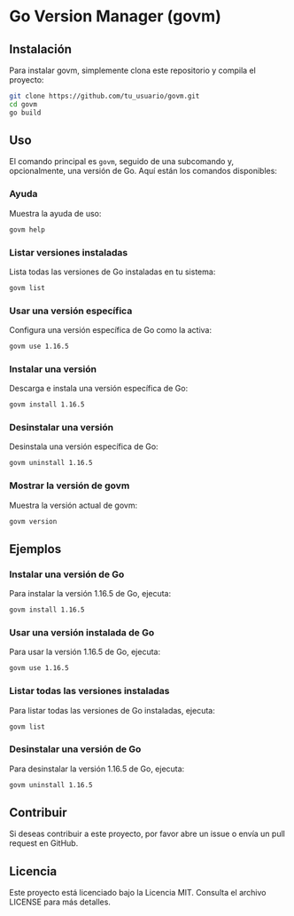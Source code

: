 # Go Version Manager (govm)
## Instalación

Para instalar govm, simplemente clona este repositorio y compila el proyecto:

```sh
git clone https://github.com/tu_usuario/govm.git
cd govm
go build
```

## Uso

El comando principal es `govm`, seguido de una subcomando y, opcionalmente, una versión de Go. Aquí están los comandos disponibles:

### Ayuda

Muestra la ayuda de uso:

```sh
govm help
```

### Listar versiones instaladas

Lista todas las versiones de Go instaladas en tu sistema:

```sh
govm list
```

### Usar una versión específica

Configura una versión específica de Go como la activa:

```sh
govm use 1.16.5
```

### Instalar una versión

Descarga e instala una versión específica de Go:

```sh
govm install 1.16.5
```

### Desinstalar una versión

Desinstala una versión específica de Go:

```sh
govm uninstall 1.16.5
```

### Mostrar la versión de govm

Muestra la versión actual de govm:

```sh
govm version
```

## Ejemplos

### Instalar una versión de Go

Para instalar la versión 1.16.5 de Go, ejecuta:

```sh
govm install 1.16.5
```

### Usar una versión instalada de Go

Para usar la versión 1.16.5 de Go, ejecuta:

```sh
govm use 1.16.5
```

### Listar todas las versiones instaladas

Para listar todas las versiones de Go instaladas, ejecuta:

```sh
govm list
```

### Desinstalar una versión de Go

Para desinstalar la versión 1.16.5 de Go, ejecuta:

```sh
govm uninstall 1.16.5
```

## Contribuir

Si deseas contribuir a este proyecto, por favor abre un issue o envía un pull request en GitHub.

## Licencia

Este proyecto está licenciado bajo la Licencia MIT. Consulta el archivo LICENSE para más detalles.
